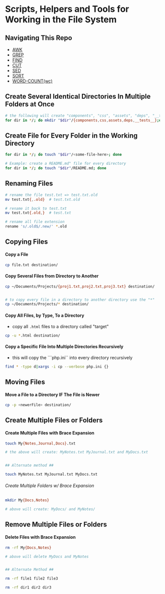 # Scripts, Helpers and Tools for Working in the File System

## Navigating This Repo
- [AWK](https://github.com/EstenGrove/Bash-Snippets/tree/master/FileSystem/AWK)
- [GREP](https://github.com/EstenGrove/Bash-Snippets/tree/master/FileSystem/GREP)
- [FIND](https://github.com/EstenGrove/Bash-Snippets/tree/master/FileSystem/FIND)
- [CUT](https://github.com/EstenGrove/Bash-Snippets/tree/master/FileSystem/CUT)
- [SED](https://github.com/EstenGrove/Bash-Snippets/tree/master/FileSystem/SED)
- [SORT](https://github.com/EstenGrove/Bash-Snippets/tree/master/FileSystem/SORT)
- [WORD-COUNT(wc)](https://github.com/EstenGrove/Bash-Snippets/tree/master/FileSystem/WORD-COUNT(wc))


## Create Several Identical Directories In Multiple Folders at Once

```bash
# the following will create "components", "css", "assets", "deps", "__tests__" directories inside every direction in the current location.
for dir in */; do mkdir "$dir"/{components,css,assets,deps,__tests__};done
```

## Create File for Every Folder in the Working Directory

```bash
for dir in */; do touch "$dir"/<some-file-here>; done

# Example: create a README.md" file for every directory
for dir in */; do touch "$dir"/README.md; done
```


## Renaming Files
```bash
# rename the file test.txt => test.txt.old
mv test.txt{,.old}  # test.txt.old

# rename it back to test.txt
mv test.txt{.old,}  # test.txt

# rename all file extension
rename 's/.old$/.new/' *.old
```

## Copying Files

#### Copy a File
```bash
cp file.txt destination/
```

#### Copy Several Files from Directory to Another
```bash
cp ~/Documents/Projects/{proj1.txt,proj2.txt,proj3.txt} destination/


# to copy every file in a directory to another directory use the "*"
cp ~/Documents/Projects/* destination/
```

#### Copy All Files, by Type, To a Directory
- copy all ```.html``` files to a directory called "target"
```bash
cp -u *.html destination/
```

#### Copy a Specific File Into Multiple Directories Recursively
- this will copy the ```php.ini`` into every directory recursively
```bash
find * -type d|xargs -i cp --verbose php.ini {}
```

## Moving Files

#### Move a File to a Directory __IF__ The File is Newer
```bash
cp -p <newerFile> destination/
```

## Create Multiple Files or Folders

#### Create Multiple Files with Brace Expansion
```bash
touch My{Notes,Journal,Docs}.txt

# the above will create: MyNotes.txt MyJournal.txt and MyDocs.txt


## Alternate method ##

touch MyNotes.txt MyJournal.txt MyDocs.txt
```

###### Create Multiple Folders w/ Brace Expansion
```bash
mkdir My{Docs,Notes}

# above will create: MyDocs/ and MyNotes/
```

## Remove Multiple Files or Folders

#### Delete Files with Brace Expansion
```bash
rm -rf My{Docs,Notes}

# above will delete MyDocs and MyNotes


## Alternate Method ##

rm -rf file1 file2 file3

rm -rf dir1 dir2 dir3
```
